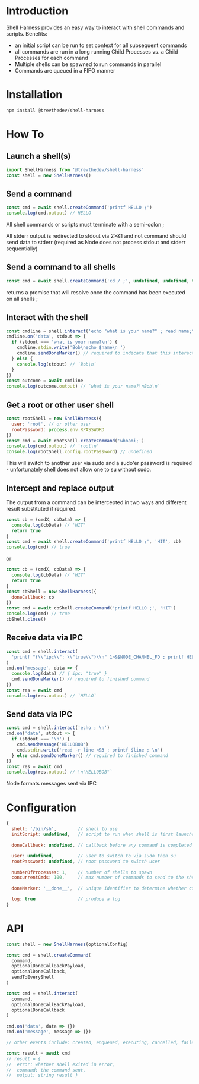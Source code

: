 # Introduction

Shell Harness provides an easy way to interact with shell commands and scripts. Benefits:

- an initial script can be run to set context for all subsequent commands
- all commands are run in a long running Child Processes vs. a Child Processes for each command
- Multiple shells can be spawned to run commands in parallel
- Commands are queued in a FIFO manner

# Installation

```bash
npm install @trevthedev/shell-harness
```

# How To

## Launch a shell(s)

```javascript
import ShellHarness from '@trevthedev/shell-harness'
const shell = new ShellHarness()
```

## Send a command

```javascript
const cmd = await shell.createCommand('printf HELLO ;')
console.log(cmd.output) // HELLO
```

All shell commands or scripts must terminate with a semi-colon ;

All stderr output is redirected to stdout via 2>&1 and not command should send data to stderr (required as Node does not process stdout and stderr sequentially)

## Send a command to all shells

```javascript
const cmd = await shell.createCommand('cd / ;', undefined, undefined, true)
```

returns a promise that will resolve once the command has been executed on all shells ;

## Interact with the shell

```javascript
const cmdline = shell.interact('echo "what is your name?" ; read name;\n')
cmdline.on('data', stdout => {
  if (stdout === 'what is your name?\n') {
    cmdline.stdin.write('Bob\necho $name\n ')
    cmdline.sendDoneMarker() // required to indicate that this interaction is completed
  } else {
    console.log(stdout) // `Bob\n`
  }
})
const outcome = await cmdline
console.log(outcome.output) // `what is your name?\nBob\n`
```

## Get a root or other user shell

```javascript
const rootShell = new ShellHarness({
  user: 'root', // or other user
  rootPassword: process.env.RPASSWORD
})
const cmd = await rootShell.createCommand('whoami;')
console.log(cmd.output) // 'root\n'
console.log(rootShell.config.rootPassword) // undefined
```

This will switch to another user via sudo and a sudo'er password is required - unfortunately shell does not allow one to su without sudo.

## Intercept and replace output

The output from a command can be intercepted in two ways and different result substituted if required.

```javascript
const cb = (cmdX, cbData) => {
  console.log(cbData) // 'HIT'
  return true
}
const cmd = await shell.createCommand('printf HELLO ;', 'HIT', cb)
console.log(cmd) // true
```

or

```javascript
const cb = (cmdX, cbData) => {
  console.log(cbData) // 'HIT'
  return true
}
const cbShell = new ShellHarness({
  doneCallback: cb
})
const cmd = await cbShell.createCommand('printf HELLO ;', 'HIT')
console.log(cmd) // true
cbShell.close()
```

## Receive data via IPC

```javascript
const cmd = shell.interact(
  'printf "{\\"ipc\\": \\"true\\"}\\n" 1>&$NODE_CHANNEL_FD ; printf HELLO ; \n'
)
cmd.on('message', data => {
  console.log(data) // { ipc: "true" }
  cmd.sendDoneMarker() // required to finished command
})
const res = await cmd
console.log(res.output) // `HELLO`
```

## Send data via IPC

```javascript
const cmd = shell.interact('echo ; \n')
cmd.on('data', stdout => {
  if (stdout === '\n') {
    cmd.sendMessage('HELLOBOB')
    cmd.stdin.write('read -r line <&3 ; printf $line ; \n')
  } else cmd.sendDoneMarker() // required to finished command
})
const res = await cmd
console.log(res.output) // \n"HELLOBOB"`
```

Node formats messages sent via IPC

# Configuration

```javascript
{
  shell: '/bin/sh',        // shell to use
  initScript: undefined,   // script to run when shell is first launched

  doneCallback: undefined, // callback before any command is completed

  user: undefined,         // user to switch to via sudo then su
  rootPassword: undefined, // root password to switch user

  numberOfProcesses: 1,    // number of shells to spawn
  concurrentCmds: 100,     // max number of commands to send to the shell at a time per shell

  doneMarker: '__done__',  // unique identifier to determine whether command is completed - a sequential number is also added

  log: true                // produce a log
}
```

# API

```javascript
const shell = new ShellHarness(optionalConfig)

const cmd = shell.createCommand(
  command,
  optionalDoneCallBackPayload,
  optionalDoneCallback,
  sendToEveryShell
)

const cmd = shell.interact(
  command,
  optionalDoneCallBackPayload,
  optionalDoneCallback
)

cmd.on('data', data => {})
cmd.on('message', message => {})

// other events include: created, enqueued, executing, cancelled, failed and finished

const result = await cmd
// result = {
//  error: whether shell exited in error,
//  command: the command sent,
//  output: string result }
```
